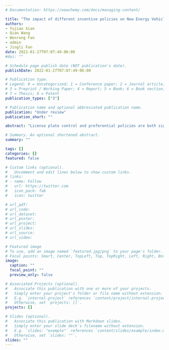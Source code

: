 ```yaml
---
# Documentation: https://wowchemy.com/docs/managing-content/

title: "The impact of different incentive policies on New Energy Vehicle demand in China’s gigantic cities"
authors: 
- Yujiao Xian
- Qian Wang
- Wenrong Fan
- admin
- Jingli Fan
date: 2022-01-27T07:07:49-06:00
#doi: ""

# Schedule page publish date (NOT publication's date).
publishDate: 2022-01-27T07:07:49-06:00

# Publication type.
# Legend: 0 = Uncategorized; 1 = Conference paper; 2 = Journal article;
# 3 = Preprint / Working Paper; 4 = Report; 5 = Book; 6 = Book section;
# 7 = Thesis; 8 = Patent
publication_types: ["3"]

# Publication name and optional abbreviated publication name.
publication: "Under review"
publication_short: ""

abstract: "License plate control and preferential policies are both significant for promoting New Energy Vehicles (NEVs) in China, and it is important to be aware of the impact of different policies on NEV demand. This study first conducts a survey based on questionnaires answered by 572 residents from Beijing and Shanghai. The conditional-logit model and mixed-logit model are then utilized to analyze the impact of different incentive policies (i.e., auction, lottery and queueing), vehicle attributes, and consumer attributes on China’s NEV demand in gigantic cities. The results show that, i) the incentive effect of license-plate auction for purchasing NEVs is better than that of license-plate lotteries and license-plate queueing. ii) there is an evident promotion by the tax exemption policies in Beijing and Shanghai. iii) people hope that the rate of change in subsidies for battery electric vehicles (BEVs) is tied to BEV recharge mileage. iv) among those who have a high demand for purchasing a vehicle, their primary purpose is to commute to work. v) those who have BEV, live in other cities, or have urgent purchasing needs are likely not to choose NEVs. Policy implications have been proposed to promote NEVs in China’s gigantic cities."

# Summary. An optional shortened abstract.
summary: ""

tags: []
categories: []
featured: false

# Custom links (optional).
#   Uncomment and edit lines below to show custom links.
# links:
# - name: Follow
#   url: https://twitter.com
#   icon_pack: fab
#   icon: twitter

# url_pdf:
# url_code:
# url_dataset:
# url_poster:
# url_project:
# url_slides:
# url_source:
# url_video:

# Featured image
# To use, add an image named `featured.jpg/png` to your page's folder. 
# Focal points: Smart, Center, TopLeft, Top, TopRight, Left, Right, BottomLeft, Bottom, BottomRight.
image:
  caption: ""
  focal_point: ""
  preview_only: false

# Associated Projects (optional).
#   Associate this publication with one or more of your projects.
#   Simply enter your project's folder or file name without extension.
#   E.g. `internal-project` references `content/project/internal-project/index.md`.
#   Otherwise, set `projects: []`.
projects: []

# Slides (optional).
#   Associate this publication with Markdown slides.
#   Simply enter your slide deck's filename without extension.
#   E.g. `slides: "example"` references `content/slides/example/index.md`.
#   Otherwise, set `slides: ""`.
slides: ""
---
```

